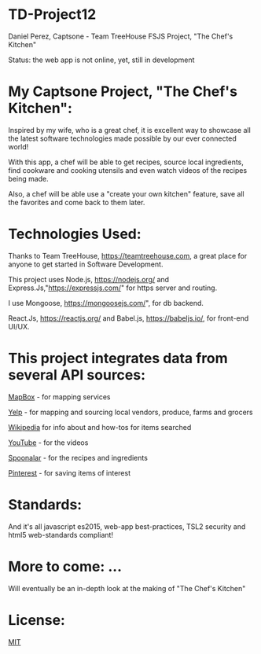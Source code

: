 # TD-Project12
Daniel Perez, Captsone - Team TreeHouse FSJS Project, "The Chef's Kitchen"

Status: the web app is not online, yet, still in development

# My Captsone Project, "The Chef's Kitchen":

Inspired by my wife, who is a great chef, it is excellent way to showcase all the latest software technologies made possible by our ever connected world!

With this app, a chef will be able to get recipes, source local ingredients, find cookware and cooking utensils and even watch videos of the recipes being made.

Also, a chef will be able use a "create your own kitchen" feature, save all the favorites and come back to them later.

# Technologies Used:

Thanks to Team TreeHouse, https://teamtreehouse.com, a great place for anyone to get started in Software Development.

This project uses Node.js, https://nodejs.org/ and Express.Js,"https://expressjs.com/" for https server and routing.

I use Mongoose, https://mongoosejs.com/", for db backend.

React.Js, https://reactjs.org/ and Babel.js, https://babeljs.io/, for front-end UI/UX.

# This project integrates data from several API sources:  

[MapBox](https://www.mapbox.com/) - for mapping services

[Yelp](https://www.yelp.com/developers) - for mapping and sourcing local vendors, produce, farms and grocers

[Wikipedia](https://www.mediawiki.org/wiki/API:Web_APIs_hub) for info about and how-tos for items searched

[YouTube](https://www.youtube.com/yt/dev/) - for the videos

[Spoonalar](https://spoonacular.com/food-api) - for the recipes and ingredients

[Pinterest](https://developers.pinterest.com/) - for saving items of interest

# Standards:

And it's all javascript es2015, web-app best-practices, TSL2 security and html5 web-standards compliant!

# More to come: ...

Will eventually be an in-depth look at the making of "The Chef's Kitchen"

# License:

[MIT](https://github.com/pereznetworks/TD-Project12/blob/master/LICENSE)
